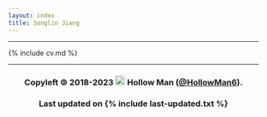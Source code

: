 ```yaml
---
layout: index
title: Songlin Jiang
---
```


---

{% include cv.md %}

---

<h3 align="center">
  Copyleft 🄯 2018-2023
  <img width="20px" src="/favicon.ico">
  Hollow Man (<a href="https://github.com/HollowMan6">@HollowMan6</a>).
</h3>

<h3 align="center">
  Last updated on {% include last-updated.txt %}
</h3>
